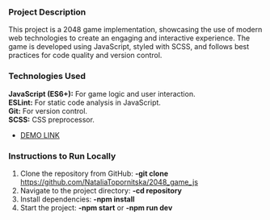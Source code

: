 ### Project Description

This project is a 2048 game implementation, showcasing the use of modern web technologies to create an engaging and interactive experience. The game is developed using JavaScript, styled with SCSS, and follows best practices for code quality and version control.

### Technologies Used

**JavaScript (ES6+):** For game logic and user interaction.<br/>
**ESLint:** For static code analysis in JavaScript.<br/>
**Git:** For version control.<br/>
**SCSS:** CSS preprocessor.

- [DEMO LINK](https://nataliatopornitska.github.io/2048_game_js/)

### Instructions to Run Locally 

1. Clone the repository from GitHub: **-git clone** https://github.com/NataliaTopornitska/2048_game_js<br/>
2. Navigate to the project directory: **-cd repository**<br/>
3. Install dependencies: **-npm install**<br/>
4. Start the project: **-npm start** or **-npm run dev**
